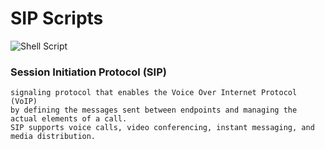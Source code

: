 # SIP Scripts
![Shell Script](https://img.shields.io/badge/shell_script-%23121011.svg?style=for-the-badge&logo=gnu-bash&logoColor=white)
### Session Initiation Protocol (SIP) 
    signaling protocol that enables the Voice Over Internet Protocol (VoIP) 
    by defining the messages sent between endpoints and managing the actual elements of a call. 
    SIP supports voice calls, video conferencing, instant messaging, and media distribution.

